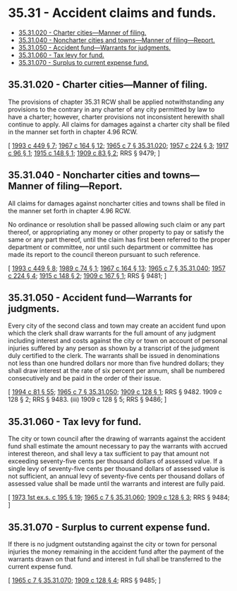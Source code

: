 # 35.31 - Accident claims and funds.
* [35.31.020 - Charter cities—Manner of filing.](#3531020---charter-citiesmanner-of-filing)
* [35.31.040 - Noncharter cities and towns—Manner of filing—Report.](#3531040---noncharter-cities-and-townsmanner-of-filingreport)
* [35.31.050 - Accident fund—Warrants for judgments.](#3531050---accident-fundwarrants-for-judgments)
* [35.31.060 - Tax levy for fund.](#3531060---tax-levy-for-fund)
* [35.31.070 - Surplus to current expense fund.](#3531070---surplus-to-current-expense-fund)
## 35.31.020 - Charter cities—Manner of filing.
The provisions of chapter 35.31 RCW shall be applied notwithstanding any provisions to the contrary in any charter of any city permitted by law to have a charter; however, charter provisions not inconsistent herewith shall continue to apply. All claims for damages against a charter city shall be filed in the manner set forth in chapter 4.96 RCW.

\[ [1993 c 449 § 7](https://lawfilesext.leg.wa.gov/biennium/1993-94/Pdf/Bills/Session%20Laws/House/1218.SL.pdf?cite=1993%20c%20449%20§%207); [1967 c 164 § 12](https://leg.wa.gov/CodeReviser/documents/sessionlaw/1967c164.pdf?cite=1967%20c%20164%20§%2012); [1965 c 7 § 35.31.020](https://leg.wa.gov/CodeReviser/documents/sessionlaw/1965c7.pdf?cite=1965%20c%207%20§%2035.31.020); [1957 c 224 § 3](https://leg.wa.gov/CodeReviser/documents/sessionlaw/1957c224.pdf?cite=1957%20c%20224%20§%203); [1917 c 96 § 1](https://leg.wa.gov/CodeReviser/documents/sessionlaw/1917c96.pdf?cite=1917%20c%2096%20§%201); [1915 c 148 § 1](https://leg.wa.gov/CodeReviser/documents/sessionlaw/1915c148.pdf?cite=1915%20c%20148%20§%201); [1909 c 83 § 2](https://leg.wa.gov/CodeReviser/documents/sessionlaw/1909c83.pdf?cite=1909%20c%2083%20§%202); RRS § 9479; \]

## 35.31.040 - Noncharter cities and towns—Manner of filing—Report.
All claims for damages against noncharter cities and towns shall be filed in the manner set forth in chapter 4.96 RCW.

No ordinance or resolution shall be passed allowing such claim or any part thereof, or appropriating any money or other property to pay or satisfy the same or any part thereof, until the claim has first been referred to the proper department or committee, nor until such department or committee has made its report to the council thereon pursuant to such reference.

\[ [1993 c 449 § 8](https://lawfilesext.leg.wa.gov/biennium/1993-94/Pdf/Bills/Session%20Laws/House/1218.SL.pdf?cite=1993%20c%20449%20§%208); [1989 c 74 § 1](https://leg.wa.gov/CodeReviser/documents/sessionlaw/1989c74.pdf?cite=1989%20c%2074%20§%201); [1967 c 164 § 13](https://leg.wa.gov/CodeReviser/documents/sessionlaw/1967c164.pdf?cite=1967%20c%20164%20§%2013); [1965 c 7 § 35.31.040](https://leg.wa.gov/CodeReviser/documents/sessionlaw/1965c7.pdf?cite=1965%20c%207%20§%2035.31.040); [1957 c 224 § 4](https://leg.wa.gov/CodeReviser/documents/sessionlaw/1957c224.pdf?cite=1957%20c%20224%20§%204); [1915 c 148 § 2](https://leg.wa.gov/CodeReviser/documents/sessionlaw/1915c148.pdf?cite=1915%20c%20148%20§%202); [1909 c 167 § 1](https://leg.wa.gov/CodeReviser/documents/sessionlaw/1909c167.pdf?cite=1909%20c%20167%20§%201); RRS § 9481; \]

## 35.31.050 - Accident fund—Warrants for judgments.
Every city of the second class and town may create an accident fund upon which the clerk shall draw warrants for the full amount of any judgment including interest and costs against the city or town on account of personal injuries suffered by any person as shown by a transcript of the judgment duly certified to the clerk. The warrants shall be issued in denominations not less than one hundred dollars nor more than five hundred dollars; they shall draw interest at the rate of six percent per annum, shall be numbered consecutively and be paid in the order of their issue.

\[ [1994 c 81 § 55](https://lawfilesext.leg.wa.gov/biennium/1993-94/Pdf/Bills/Session%20Laws/House/2244.SL.pdf?cite=1994%20c%2081%20§%2055); [1965 c 7 § 35.31.050](https://leg.wa.gov/CodeReviser/documents/sessionlaw/1965c7.pdf?cite=1965%20c%207%20§%2035.31.050); [1909 c 128 § 1](https://leg.wa.gov/CodeReviser/documents/sessionlaw/1909c128.pdf?cite=1909%20c%20128%20§%201); RRS § 9482.   1909 c 128 § 2; RRS § 9483. (iii)  1909 c 128 § 5; RRS § 9486; \]

## 35.31.060 - Tax levy for fund.
The city or town council after the drawing of warrants against the accident fund shall estimate the amount necessary to pay the warrants with accrued interest thereon, and shall levy a tax sufficient to pay that amount not exceeding seventy-five cents per thousand dollars of assessed value. If a single levy of seventy-five cents per thousand dollars of assessed value is not sufficient, an annual levy of seventy-five cents per thousand dollars of assessed value shall be made until the warrants and interest are fully paid.

\[ [1973 1st ex.s. c 195 § 19](https://leg.wa.gov/CodeReviser/documents/sessionlaw/1973ex1c195.pdf?cite=1973%201st%20ex.s.%20c%20195%20§%2019); [1965 c 7 § 35.31.060](https://leg.wa.gov/CodeReviser/documents/sessionlaw/1965c7.pdf?cite=1965%20c%207%20§%2035.31.060); [1909 c 128 § 3](https://leg.wa.gov/CodeReviser/documents/sessionlaw/1909c128.pdf?cite=1909%20c%20128%20§%203); RRS § 9484; \]

## 35.31.070 - Surplus to current expense fund.
If there is no judgment outstanding against the city or town for personal injuries the money remaining in the accident fund after the payment of the warrants drawn on that fund and interest in full shall be transferred to the current expense fund.

\[ [1965 c 7 § 35.31.070](https://leg.wa.gov/CodeReviser/documents/sessionlaw/1965c7.pdf?cite=1965%20c%207%20§%2035.31.070); [1909 c 128 § 4](https://leg.wa.gov/CodeReviser/documents/sessionlaw/1909c128.pdf?cite=1909%20c%20128%20§%204); RRS § 9485; \]

